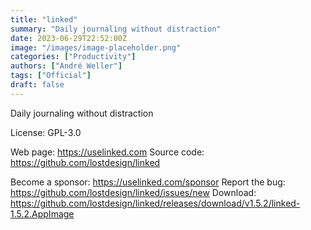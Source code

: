 ```yaml
---
title: "linked"
summary: "Daily journaling without distraction"
date: 2023-06-29T22:52:00Z
image: "/images/image-placeholder.png"
categories: ["Productivity"]
authors: ["André Weller"]
tags: ["Official"]
draft: false
---
```


Daily journaling without distraction

License: GPL-3.0

Web page: <https://uselinked.com>
Source code: <https://github.com/lostdesign/linked>

Become a sponsor: <https://uselinked.com/sponsor>
Report the bug: <https://github.com/lostdesign/linked/issues/new>
Download: <https://github.com/lostdesign/linked/releases/download/v1.5.2/linked-1.5.2.AppImage>

